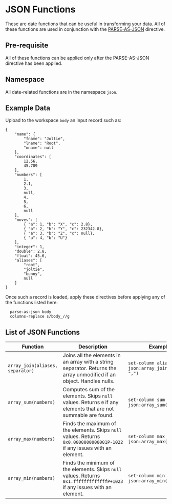 # JSON Functions

These are date functions that can be useful in transforming your data. All of these
functions are used in conjunction with the [PARSE-AS-JSON](parse-as-json.md) directive.


## Pre-requisite

All of these functions can be applied only after the PARSE-AS-JSON directive has been
applied.


## Namespace

All date-related functions are in the namespace `json`.


## Example Data

Upload to the workspace `body` an input record such as:

```
{
    "name": {
        "fname": "Joltie",
        "lname": "Root",
        "mname": null
    },
    "coordinates": [
        12.56,
        45.789
    ],
    "numbers": [
        1,
        2.1,
        3,
        null,
        4,
        5,
        6,
        null
    ],
    "moves": [
        { "a": 1, "b": "X", "c": 2.8},
        { "a": 2, "b": "Y", "c": 232342.8},
        { "a": 3, "b": "Z", "c": null},
        { "a": 4, "b": "U"}
    ],
    "integer": 1,
    "double": 2.8,
    "float": 45.6,
    "aliases": [
        "root",
        "joltie",
        "bunny",
        null
    ]
}
```

Once such a record is loaded, apply these directives before applying any of the functions
listed here:
```
  parse-as-json body
  columns-replace s/body_//g
```

## List of JSON Functions

| Function                         | Description                                                                                                              | Example                                               |
| -------------------------------- | ------------------------------------------------------------------------------------------------------------------------ | ----------------------------------------------------- |
| `array_join(aliases, separator)` | Joins all the elements in an array with a string separator. Returns the array unmodified if an object. Handles nulls.    | `set-column alias_list json:array_join(aliases, ",")` |
| `array_sum(numbers)`             | Computes sum of the elements. Skips `null` values. Returns `0` if any elements that are not summable are found.          | `set-column sum json:array_sum(numbers)`              |
| `array_max(numbers)`             | Finds the maximum of the elements. Skips `null` values. Returns `0x0.0000000000001P-1022` if any issues with an element. | `set-column max json:array_max(numbers)`              |
| `array_min(numbers)`             | Finds the minimum of the elements. Skips `null` values. Returns `0x1.fffffffffffffP+1023` if any issues with an element. | `set-column min json:array_min(numbers)`              |

